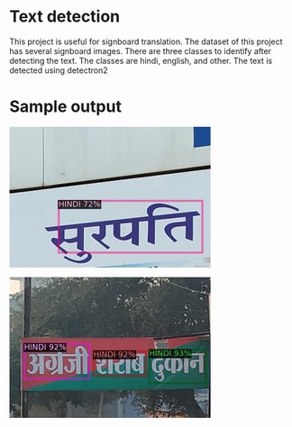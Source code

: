 
# Text detection

This project is useful for signboard translation. The dataset of this project has several signboard images. There are three classes to identify after detecting the text. The classes are hindi, english, and other. The text is detected using detectron2

# Sample output
![](https://github.com/ReshmaRaj13/Text_detection_using_detectron/blob/main/output1.gif)

![](https://github.com/ReshmaRaj13/Text_detection_using_detectron/blob/main/output2.gif)

